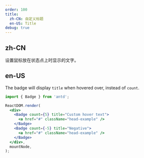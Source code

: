 ```yaml
---
order: 100
title:
  zh-CN: 自定义标题
  en-US: Title
debug: true
---
```


## zh-CN

设置鼠标放在状态点上时显示的文字。

## en-US

The badge will display `title` when hovered over, instead of `count`.

```jsx
import { Badge } from 'antd';

ReactDOM.render(
  <div>
    <Badge count={5} title="Custom hover text">
      <a href="#" className="head-example" />
    </Badge>
    <Badge count={-5} title="Negative">
      <a href="#" className="head-example" />
    </Badge>
  </div>,
  mountNode,
);
```

<style>
.ofs-badge:not(.ofs-badge-not-a-wrapper) {
  margin-right: 20px;
}

.ofs-badge.ofs-badge-rtl:not(.ofs-badge-not-a-wrapper) {
  margin-right: 0;
  margin-left: 20px;
}

.head-example {
  width: 42px;
  height: 42px;
  border-radius: 2px;
  background: #eee;
  display: inline-block;
}
[data-theme="dark"] .head-example {
  background: rgba(255,255,255,.12);
}
</style>
